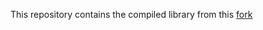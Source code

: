 This repository contains the compiled library from this [fork](https://github.com/ovdsteen/ngx-drag-drop)

